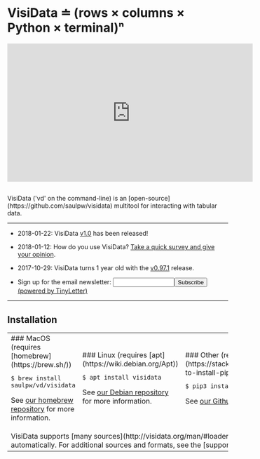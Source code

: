 # VisiData ≐ (rows × columns × Python × terminal)ⁿ

<div class="center">
<iframe width="560" height="315" src="https://www.youtube.com/embed/Ozap_numsjI" frameborder="0" allow="autoplay; encrypted-media" allowfullscreen></iframe>

##

</div>

<p class="center">
VisiData ('vd' on the command-line) is an [open-source](https://github.com/saulpw/visidata) multitool for interacting with tabular data.
</p>

---

- 2018-01-22: VisiData [v1.0](/releases/#v1.0) has been released!

- 2018-01-12: How do you use VisiData?  [Take a quick survey and give your opinion](https://www.surveymonkey.com/r/C97ZMRR).

- 2017-10-29: VisiData turns 1 year old with the [v0.97.1](/releases/#v0.97.1) release.

- <form  action="https://tinyletter.com/visidata" method="post" target="popupwindow" onsubmit="window.open('https://tinyletter.com/visidata', 'popupwindow', 'scrollbars=yes,width=800,height=600');return true">Sign up for the email newsletter: <input type="text" style="width:140px" name="email" id="tlemail" /><input type="hidden" value="1" name="embed"/><input type="submit" value="Subscribe" /><a href="https://tinyletter.com" target="_blank"> (powered by TinyLetter)</a></form>

---

<h2 class="center">
Installation
</h2>

<table class="install">
<tr>
<td>
### MacOS (requires [homebrew](https://brew.sh/))

```
$ brew install saulpw/vd/visidata
```

See [our homebrew repository](https://github.com/saulpw/homebrew-vd) for more information.
</td>
<td>
### Linux (requires [apt](https://wiki.debian.org/Apt))

```
$ apt install visidata
```

See [our Debian repository](https://github.com/saulpw/deb-vd) for more information.
</td>
<td>
### Other (requires [pip3](https://stackoverflow.com/questions/6587507/how-to-install-pip-with-python-3))

```
$ pip3 install visidata
```

See [our Github repository](https://github.com/saulpw/visidata) for more information.
</td>
</tr>
<tr>
<td colspan=3>
VisiData supports [many sources](http://visidata.org/man/#loaders), but not all dependencies are installed automatically.  For additional sources and formats, see the [support page](/support).
</td>
</tr>
</table>

<!--div class="signup">
<form  action="https://tinyletter.com/visidata" method="post" target="popupwindow" onsubmit="window.open('https://tinyletter.com/visidata', 'popupwindow', 'scrollbars=yes,width=800,height=600');return true">
 <h3>Sign up for the email list</h3>
 <p><input type="text" style="width:140px" name="email" id="tlemail" /></p><input type="hidden" value="1" name="embed"/><input type="submit" value="Subscribe" /><p><a href="https://tinyletter.com" target="_blank">powered by TinyLetter</a></p></form>
</div-->


